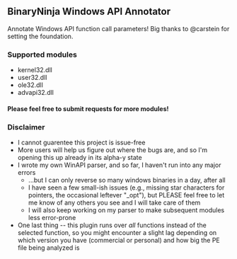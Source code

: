 ## BinaryNinja Windows API Annotator

Annotate Windows API function call parameters! Big thanks to @carstein for setting the foundation.

### Supported modules
* kernel32.dll
* user32.dll
* ole32.dll
* advapi32.dll

#### Please feel free to submit requests for more modules!

### Disclaimer
* I cannot guarentee this project is issue-free
* More users will help us figure out where the bugs are, and so I'm opening this up already in its alpha-y state
* I wrote my own WinAPI parser, and so far, I haven't run into any major errors
    * ...but I can only reverse so many windows binaries in a day, after all
    * I have seen a few small-ish issues (e.g., missing star characters for pointers, the occasional leftever "_opt"), but PLEASE feel free to let me know of any others you see and I will take care of them
    * I will also keep working on my parser to make subsequent modules less error-prone
* One last thing -- this plugin runs over *all* functions instead of the selected function, so you might encounter a slight lag depending on which version you have (commercial or personal) and how big the PE file being analyzed is




